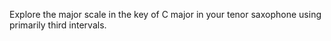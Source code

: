 Explore the major scale in the key of C major in your tenor saxophone using primarily third intervals.